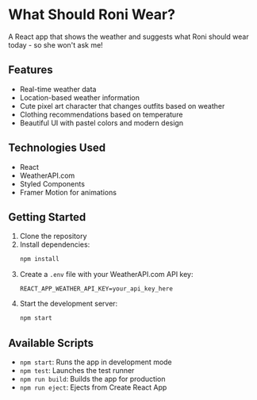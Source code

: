 # What Should Roni Wear?

A React app that shows the weather and suggests what Roni should wear today - so she won't ask me! 

## Features
- Real-time weather data
- Location-based weather information
- Cute pixel art character that changes outfits based on weather
- Clothing recommendations based on temperature
- Beautiful UI with pastel colors and modern design

## Technologies Used
- React
- WeatherAPI.com
- Styled Components
- Framer Motion for animations

## Getting Started

1. Clone the repository
2. Install dependencies:
   ```bash
   npm install
   ```
3. Create a `.env` file with your WeatherAPI.com API key:
   ```
   REACT_APP_WEATHER_API_KEY=your_api_key_here
   ```
4. Start the development server:
   ```bash
   npm start
   ```

## Available Scripts
- `npm start`: Runs the app in development mode
- `npm test`: Launches the test runner
- `npm run build`: Builds the app for production
- `npm run eject`: Ejects from Create React App
